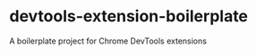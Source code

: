 devtools-extension-boilerplate
==============================

A boilerplate project for Chrome DevTools extensions
